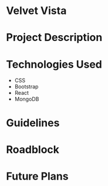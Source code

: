 # Velvet Vista

# Project Description


# Technologies Used

* CSS
* Bootstrap
* React
* MongoDB

# Guidelines


# Roadblock


# Future Plans



